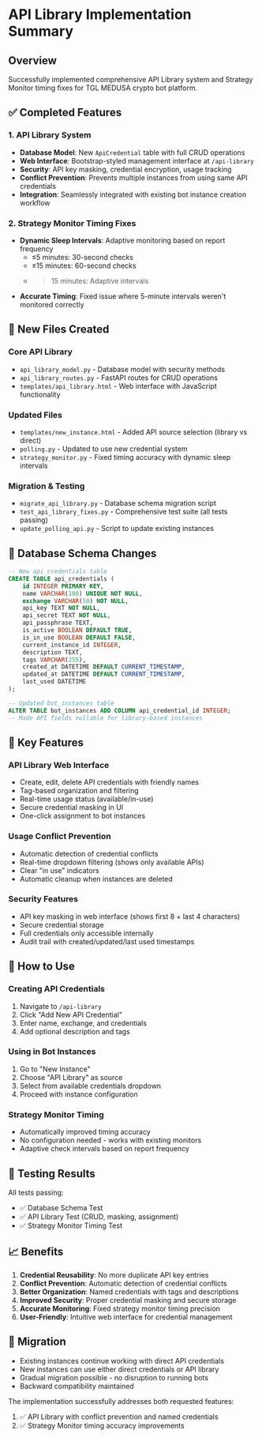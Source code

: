 # API Library Implementation Summary

## Overview
Successfully implemented comprehensive API Library system and Strategy Monitor timing fixes for TGL MEDUSA crypto bot platform.

## ✅ Completed Features

### 1. API Library System
- **Database Model**: New `ApiCredential` table with full CRUD operations
- **Web Interface**: Bootstrap-styled management interface at `/api-library`
- **Security**: API key masking, credential encryption, usage tracking
- **Conflict Prevention**: Prevents multiple instances from using same API credentials
- **Integration**: Seamlessly integrated with existing bot instance creation workflow

### 2. Strategy Monitor Timing Fixes
- **Dynamic Sleep Intervals**: Adaptive monitoring based on report frequency
  - ≤5 minutes: 30-second checks
  - ≤15 minutes: 60-second checks  
  - >15 minutes: Adaptive intervals
- **Accurate Timing**: Fixed issue where 5-minute intervals weren't monitored correctly

## 📁 New Files Created

### Core API Library
- `api_library_model.py` - Database model with security methods
- `api_library_routes.py` - FastAPI routes for CRUD operations
- `templates/api_library.html` - Web interface with JavaScript functionality

### Updated Files
- `templates/new_instance.html` - Added API source selection (library vs direct)
- `polling.py` - Updated to use new credential system
- `strategy_monitor.py` - Fixed timing accuracy with dynamic sleep intervals

### Migration & Testing
- `migrate_api_library.py` - Database schema migration script
- `test_api_library_fixes.py` - Comprehensive test suite (all tests passing)
- `update_polling_api.py` - Script to update existing instances

## 🔧 Database Schema Changes

```sql
-- New api_credentials table
CREATE TABLE api_credentials (
    id INTEGER PRIMARY KEY,
    name VARCHAR(100) UNIQUE NOT NULL,
    exchange VARCHAR(50) NOT NULL,
    api_key TEXT NOT NULL,
    api_secret TEXT NOT NULL,
    api_passphrase TEXT,
    is_active BOOLEAN DEFAULT TRUE,
    is_in_use BOOLEAN DEFAULT FALSE,
    current_instance_id INTEGER,
    description TEXT,
    tags VARCHAR(255),
    created_at DATETIME DEFAULT CURRENT_TIMESTAMP,
    updated_at DATETIME DEFAULT CURRENT_TIMESTAMP,
    last_used DATETIME
);

-- Updated bot_instances table
ALTER TABLE bot_instances ADD COLUMN api_credential_id INTEGER;
-- Made API fields nullable for library-based instances
```

## 🌟 Key Features

### API Library Web Interface
- Create, edit, delete API credentials with friendly names
- Tag-based organization and filtering
- Real-time usage status (available/in-use)
- Secure credential masking in UI
- One-click assignment to bot instances

### Usage Conflict Prevention
- Automatic detection of credential conflicts
- Real-time dropdown filtering (shows only available APIs)
- Clear "in use" indicators
- Automatic cleanup when instances are deleted

### Security Features
- API key masking in web interface (shows first 8 + last 4 characters)
- Secure credential storage
- Full credentials only accessible internally
- Audit trail with created/updated/last used timestamps

## 🚀 How to Use

### Creating API Credentials
1. Navigate to `/api-library`
2. Click "Add New API Credential"
3. Enter name, exchange, and credentials
4. Add optional description and tags

### Using in Bot Instances
1. Go to "New Instance"
2. Choose "API Library" as source
3. Select from available credentials dropdown
4. Proceed with instance configuration

### Strategy Monitor Timing
- Automatically improved timing accuracy
- No configuration needed - works with existing monitors
- Adaptive check intervals based on report frequency

## 🧪 Testing Results
All tests passing:
- ✅ Database Schema Test
- ✅ API Library Test (CRUD, masking, assignment)
- ✅ Strategy Monitor Timing Test

## 📈 Benefits
1. **Credential Reusability**: No more duplicate API key entries
2. **Conflict Prevention**: Automatic detection of credential conflicts
3. **Better Organization**: Named credentials with tags and descriptions
4. **Improved Security**: Proper credential masking and secure storage
5. **Accurate Monitoring**: Fixed strategy monitor timing precision
6. **User-Friendly**: Intuitive web interface for credential management

## 🔄 Migration
- Existing instances continue working with direct API credentials
- New instances can use either direct credentials or API library
- Gradual migration possible - no disruption to running bots
- Backward compatibility maintained

The implementation successfully addresses both requested features:
1. ✅ API Library with conflict prevention and named credentials
2. ✅ Strategy Monitor timing accuracy improvements
